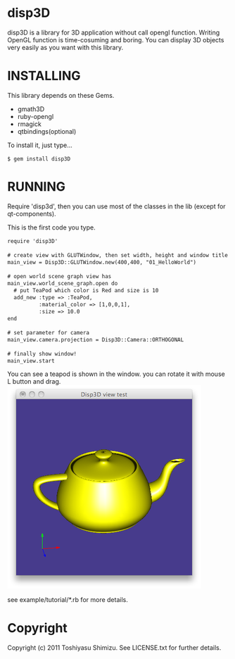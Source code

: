 disp3D
=======

disp3D is a library for 3D application without call opengl function. Writing OpenGL function is time-cosuming and boring. You can display 3D objects very easily as you want with this library. 

INSTALLING
============

This library depends on these Gems.

- gmath3D
- ruby-opengl
- rmagick
- qtbindings(optional)

To install it, just type...

    $ gem install disp3D

RUNNING
============

Require 'disp3d', then you can use most of the classes in the lib (except for qt-components).

This is the first code you type.

    require 'disp3D'

    # create view with GLUTWindow, then set width, height and window title
    main_view = Disp3D::GLUTWindow.new(400,400, "01_HelloWorld")

    # open world scene graph view has
    main_view.world_scene_graph.open do
      # put TeaPod which color is Red and size is 10 
      add_new :type => :TeaPod,
              :material_color => [1,0,0,1],
              :size => 10.0
    end

    # set parameter for camera
    main_view.camera.projection = Disp3D::Camera::ORTHOGONAL

    # finally show window!
    main_view.start

You can see a teapod is shown in the window. you can rotate it with mouse L button and drag.
![image](https://github.com/toshi0328/wiki/blob/master/images/disp3D/HelloWorld01.png?raw=true)

see example/tutorial/*.rb for more details.

Copyright
============

Copyright (c) 2011 Toshiyasu Shimizu. See LICENSE.txt for
further details.

